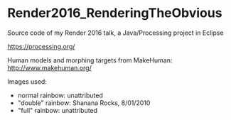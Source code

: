 # Render2016_RenderingTheObvious
Source code of my Render 2016 talk, a Java/Processing project in Eclipse 

https://processing.org/

Human models and morphing targets from MakeHuman: http://www.makehuman.org/

Images used:
* normal rainbow: unattributed
* "double" rainbow: Shanana Rocks, 8/01/2010
* "full" rainbow: unattributed



